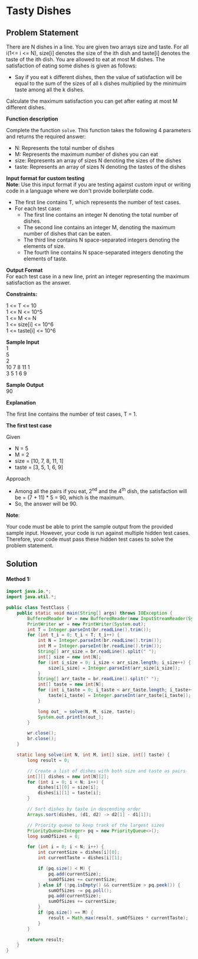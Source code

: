 # Tasty Dishes

## Problem Statement

There are N dishes in a line. You are given two arrays size and taste. For all i(1<= i <= N), size[i] denotes the size of the ith dish and taste[i] denotes the taste of the ith dish. You are allowed to eat at most M dishes. The satisfaction of eating some dishes is given as follows:

 - Say if you eat `k` different dishes, then the value of satisfaction will be equal to the sum of the sizes of all `k` dishes multiplied by the minimuim taste among all the k dishes.

 Calculate the maximum satisfaction you can get after eating at most M different dishes.

 **Function description**

 Complete the function `solve`. This function takes the following 4 parameters and returns the required answer:

 - N: Represents the total number of dishes
 - M: Represents the maximum number of dishes you can eat
 - size: Represents an array of sizes N denoting the sizes of the dishes
 - taste: Represents an array of sizes N denoting the tastes of the dishes

 **Input format for custom testing**<br>
 **Note**: Use this input format if you are testing against custom input or writing code in a language where we don't provide boilerplate code.

 - The first line contains T, which represents the number of test cases.
 - For each test case:
   - The first line contains an integer N denoting the total number of dishes.
   - The second line contains an integer M, denoting the maximum number of dishes that can be eaten.
   - The third line contains N space-separated integers denoting the elements of size.
   - The fourth line contains N space-separated integers denoting the elements of taste.

**Output Format**<br>
For each test case in a new line, print an integer representing the maximum satisfaction as the answer.

**Constraints:**

1 <= T <= 10<br/>
1 <= N <= 10^5<br/>
1 <= M <= N<br/>
1 <= size[i] <= 10^6<br/>
1 <= taste[i] <= 10^6<br/>

**Sample Input**<br/>
1<br/>
5<br/>
2<br/>
10 7 8 11 1<br/>
3 5 1 6 9<br/>

**Sample Output**<br/>
90

**Explanation**

The first line contains the number of test cases, T = 1.

**The first test case**

Given<br/>
 - N = 5
 - M = 2
 - size = [10, 7, 8, 11, 1]
 - taste = [3, 5, 1, 6, 9]

 Approach
 - Among all the pairs if you eat, 2<sup>nd</sup> and the 4<sup>th</sup> dish, the satisfaction will be = (7 + 11) * 5 = 90, which is the maximum.
 - So, the answer will be 90.

**Note**:

Your code must be able to print the sample output from the provided sample input. However, your code is run against multiple hidden test cases. Therefore, your code must pass these hidden test cases to solve the problem statement.

## Solution

#### Method 1:

```java
import java.io.*;
import java.util.*;

public class TestClass {
    public static void main(String[] args) throws IOException {
        BufferedReader br = new BufferedReader(new InputStreamReader(System.in));
        PrintWriter wr = new PrintWriter(System.out);
        int T = Integer.parseInt(br.readLine().trim());
        for (int t_i = 0; t_i < T; t_i++) {
            int N = Integer.parseInt(br.readLine().trim());
            int M = Integer.parseInt(br.readLine().trim());
            String[] arr_size = br.readLine().split(" ");
            int[] size = new int[N];
            for (int i_size = 0; i_size < arr_size.length; i_size++) {
                size[i_size] = Integer.parseInt(arr_size[i_size]);
            }
            String[] arr_taste = br.readLine().split(" ");
            int[] taste = new int[N];
            for (int i_taste = 0; i_taste < arr_taste.length; i_taste++) {
                taste[i_taste] = Integer.parseInt(arr_taste[i_taste]);
            }

            long out_ = solve(N, M, size, taste);
            System.out.println(out_);
        }

        wr.close();
        br.close();
    }

    static long solve(int N, int M, int[] size, int[] taste) {
        long result = 0;

        // Create a list of dishes with both size and taste as pairs
        int[][] dishes = new int[N][2];
        for (int i = 0; i < N; i++) {
            dishes[i][0] = size[i];
            dishes[i][1] = taste[i];
        }

        // Sort dishes by taste in descending order
        Arrays.sort(dishes, (d1, d2) -> d2[1] - d1[1]);

        // Priority queue to keep track of the largest sizes
        PriorityQueue<Integer> pq = new PriorityQueue<>();
        long sumOfSizes = 0;

        for (int i = 0; i < N; i++) {
            int currentSize = dishes[i][0];
            int currentTaste = dishes[i][1];

            if (pq.size() < M) {
                pq.add(currentSize);
                sumOfSizes += currentSize;
            } else if (!pq.isEmpty() && currentSize > pq.peek()) {
                sumOfSizes -= pq.poll();
                pq.add(currentSize);
                sumOfSizes += currentSize;
            }
            if (pq.size() == M) {
                result = Math.max(result, sumOfSizes * currentTaste);
            }
        }

        return result;
    }
}
```